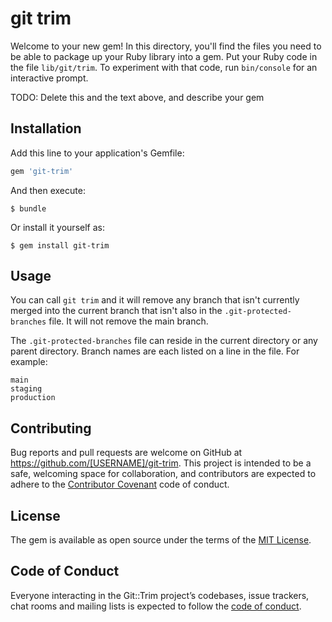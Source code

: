 # git trim

Welcome to your new gem! In this directory, you'll find the files you need to be able to package up your Ruby library into a gem. Put your Ruby code in the file `lib/git/trim`. To experiment with that code, run `bin/console` for an interactive prompt.

TODO: Delete this and the text above, and describe your gem

## Installation

Add this line to your application's Gemfile:

```ruby
gem 'git-trim'
```

And then execute:

    $ bundle

Or install it yourself as:

    $ gem install git-trim

## Usage

You can call `git trim` and it will remove any branch that isn't currently merged into the current branch that isn't also in the `.git-protected-branches` file. It will not remove the main branch.

The `.git-protected-branches` file can reside in the current directory or any parent directory. Branch names are each listed on a line in the file. For example:

```
main
staging
production
```

## Contributing

Bug reports and pull requests are welcome on GitHub at https://github.com/[USERNAME]/git-trim. This project is intended to be a safe, welcoming space for collaboration, and contributors are expected to adhere to the [Contributor Covenant](http://contributor-covenant.org) code of conduct.

## License

The gem is available as open source under the terms of the [MIT License](https://opensource.org/licenses/MIT).

## Code of Conduct

Everyone interacting in the Git::Trim project’s codebases, issue trackers, chat rooms and mailing lists is expected to follow the [code of conduct](https://github.com/[USERNAME]/git-trim/blob/main/CODE_OF_CONDUCT.md).
